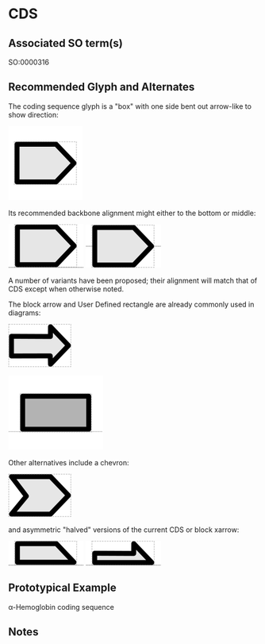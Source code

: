 # CDS

## Associated SO term(s)
SO:0000316

## Recommended Glyph and Alternates
The coding sequence glyph is a "box" with one side bent out arrow-like to show direction:

![glyph specification](cds-specification.png)

Its recommended backbone alignment might either to the bottom or middle:

![glyph specification](cds-specification-bottom.png)
![glyph specification](cds-specification-middle.png)

A number of variants have been proposed; their alignment will match that of CDS except when otherwise noted. 

The block arrow and User Defined rectangle are already commonly used in diagrams:

![glyph specification](cds-specification-arrow.png)

![glyph specification](user-defined-specification.png)

Other alternatives include a chevron:

![glyph specification](cds-specification-chevron.png)

and asymmetric "halved" versions of the current CDS or block xarrow:

![glyph specification](cds-specification-half.png)
![glyph specification](cds-specification-half-arrow.png)

## Prototypical Example

α-Hemoglobin coding sequence

## Notes

